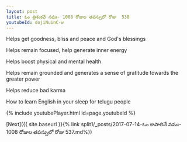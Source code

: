 ```yaml
---
layout: post
title: ఓం త్రిశంకవే నమః- 1008 రోజుల తపస్సులో రోజు  538
youtubeId: dojiNuinC-w
---
```

 
 
Helps get goodness, bliss and peace and God's blessings
 
Helps remain focused, help generate inner energy 
 
Helps boost physical and mental health 
 
Helps remain grounded and generates a sense of gratitude towards the greater power 
 
Helps reduce bad karma
 
How to learn English in your sleep for telugu people
 
 
 
 


{% include youtubePlayer.html id=page.youtubeId %}
 
[Next]({{ site.baseurl }}{% link split1/_posts/2017-07-14-ఓం కాపాలినే నమః- 1008 రోజుల తపస్సులో రోజు  537.md%})
 
